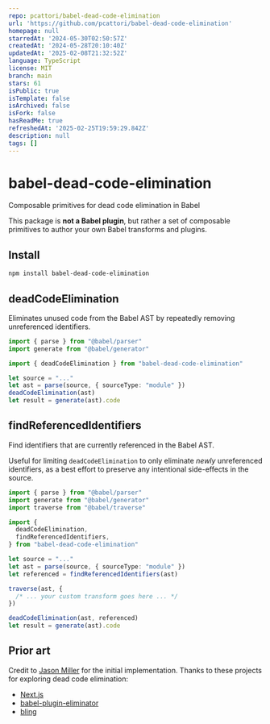 ```yaml
---
repo: pcattori/babel-dead-code-elimination
url: 'https://github.com/pcattori/babel-dead-code-elimination'
homepage: null
starredAt: '2024-05-30T02:50:57Z'
createdAt: '2024-05-28T20:10:40Z'
updatedAt: '2025-02-08T21:32:52Z'
language: TypeScript
license: MIT
branch: main
stars: 61
isPublic: true
isTemplate: false
isArchived: false
isFork: false
hasReadMe: true
refreshedAt: '2025-02-25T19:59:29.842Z'
description: null
tags: []
---
```


# babel-dead-code-elimination

Composable primitives for dead code elimination in Babel

This package is **not a Babel plugin**, but rather a set of composable primitives to author your own Babel transforms and plugins.

## Install

```sh
npm install babel-dead-code-elimination
```

## deadCodeElimination

Eliminates unused code from the Babel AST by repeatedly removing unreferenced identifiers.

```ts
import { parse } from "@babel/parser"
import generate from "@babel/generator"

import { deadCodeElimination } from "babel-dead-code-elimination"

let source = "..."
let ast = parse(source, { sourceType: "module" })
deadCodeElimination(ast)
let result = generate(ast).code
```

## findReferencedIdentifiers

Find identifiers that are currently referenced in the Babel AST.

Useful for limiting `deadCodeElimination` to only eliminate _newly_ unreferenced identifiers,
as a best effort to preserve any intentional side-effects in the source.

```ts
import { parse } from "@babel/parser"
import generate from "@babel/generator"
import traverse from "@babel/traverse"

import {
  deadCodeElimination,
  findReferencedIdentifiers,
} from "babel-dead-code-elimination"

let source = "..."
let ast = parse(source, { sourceType: "module" })
let referenced = findReferencedIdentifiers(ast)

traverse(ast, {
  /* ... your custom transform goes here ... */
})

deadCodeElimination(ast, referenced)
let result = generate(ast).code
```

## Prior art

Credit to [Jason Miller](https://github.com/developit) for the initial implementation.
Thanks to these projects for exploring dead code elimination:

- [Next.js](https://github.com/vercel/next.js/pull/9652)
- [babel-plugin-eliminator](https://github.com/egoist/babel-plugin-eliminator/blob/d47034ed765352c02d588afdaa40510967332b21/src/index.ts)
- [bling](https://github.com/TanStack/bling/blob/c8ee1d1ae3009ecefc747edaad45a7dfba9ecc9f/packages/bling/src/compilers.ts)
